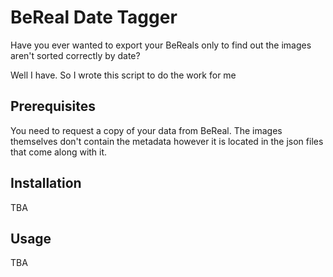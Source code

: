 # BeReal Date Tagger

Have you ever wanted to export your BeReals only to find out the images aren't sorted correctly by date?

Well I have. So I wrote this script to do the work for me

## Prerequisites

You need to request a copy of your data from BeReal. The images themselves don't contain the metadata however it is located in the json files that come along with it.

## Installation

TBA

## Usage

TBA
